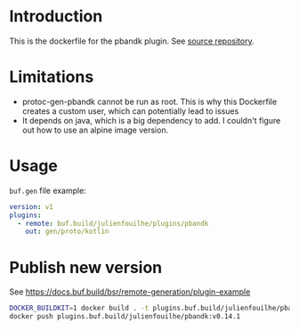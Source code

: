 # Introduction

This is the dockerfile for the pbandk plugin. See [source repository](https://github.com/streem/pbandk).

# Limitations

- protoc-gen-pbandk cannot be run as root. This is why this Dockerfile creates a custom user, which can potentially lead to issues
- It depends on java, which is a big dependency to add. I couldn't figure out how to use an alpine image version.

# Usage

`buf.gen` file example:

```yaml
version: v1
plugins:
  - remote: buf.build/julienfouilhe/plugins/pbandk
    out: gen/proto/kotlin
```

# Publish new version

See https://docs.buf.build/bsr/remote-generation/plugin-example

```bash
DOCKER_BUILDKIT=1 docker build . -t plugins.buf.build/julienfouilhe/pbandk:v0.14.1 && \
docker push plugins.buf.build/julienfouilhe/pbandk:v0.14.1
```